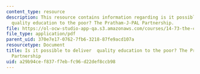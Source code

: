 ```yaml
---
content_type: resource
description: This resource contains information regarding is it possible to deliver
  quality education to the poor? The Pratham-J-PAL Partnership.
file: https://ol-ocw-studio-app-qa.s3.amazonaws.com/courses/14-73-the-challenge-of-world-poverty-spring-2011/a29b94cef837f7ebfc96d22def8ccb98_MIT14_73S11_Lec10_slides.pdf
file_type: application/pdf
parent_uid: 370e7e17-0762-7fb6-3218-87fe9acd107a
resourcetype: Document
title: Is it possible to deliver  quality education to the poor? The Pratham-J-PAL
  Partnership
uid: a29b94ce-f837-f7eb-fc96-d22def8ccb98
---
```

